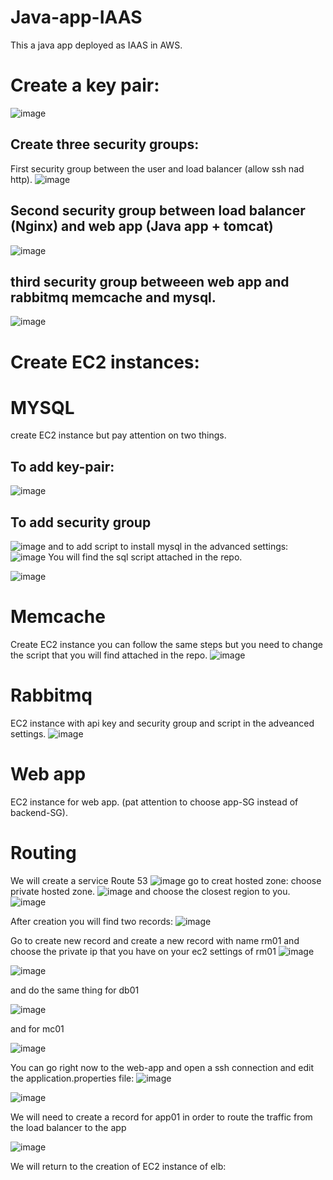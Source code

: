 # Java-app-IAAS
This a  java app deployed as IAAS in AWS.
# Create a key pair:
  ![image](https://github.com/Ayoub-hafidi-alaoui/Java-app-IAAS/assets/55900369/f8dd963c-c757-4e05-bc3f-082c0a7e5fe9)
  
  ## Create three security groups:
  First security group between the user and load balancer (allow ssh nad http).
  ![image](https://github.com/Ayoub-hafidi-alaoui/Java-app-IAAS/assets/55900369/3708edb2-c0b3-4895-b67f-38cecde0cda9)
  ## Second security group between load balancer (Nginx) and web app (Java app + tomcat)
  ![image](https://github.com/Ayoub-hafidi-alaoui/Java-app-IAAS/assets/55900369/e3309acc-7e5f-462d-960d-7ea491b6204f)
  ## third security group betweeen web app and rabbitmq memcache and mysql.
 ![image](https://github.com/Ayoub-hafidi-alaoui/Java-app-IAAS/assets/55900369/f538e562-4566-4189-971a-fb83168d21f8)


# Create EC2 instances:
# MYSQL
  create EC2 instance but pay attention on two things.
  ## To add key-pair:
  ![image](https://github.com/Ayoub-hafidi-alaoui/Java-app-IAAS/assets/55900369/963671c6-b12b-44de-9cbf-bbe1a1fc1b05)
  ## To add security group
  ![image](https://github.com/Ayoub-hafidi-alaoui/Java-app-IAAS/assets/55900369/cac08a6d-64ee-4f08-9af9-0d54b2fcfe2b)
  and to add script to install mysql in the advanced settings:
  ![image](https://github.com/Ayoub-hafidi-alaoui/Java-app-IAAS/assets/55900369/5c3c9115-56e5-4138-8972-dc30c3efb855)
  You will find the sql script attached in the repo.
  
  ![image](https://github.com/Ayoub-hafidi-alaoui/Java-app-IAAS/assets/55900369/66d8cc9e-a13a-4947-8c6f-ca76f0bbb34c)

# Memcache
  Create EC2 instance you can follow the same steps but you need to change the script that you will find attached in the repo.
  ![image](https://github.com/Ayoub-hafidi-alaoui/Java-app-IAAS/assets/55900369/0f9e4067-583c-4ae0-bb1a-50c1b14abd9c)
# Rabbitmq
 EC2 instance with api key and security group and script in the adveanced settings.
 ![image](https://github.com/Ayoub-hafidi-alaoui/Java-app-IAAS/assets/55900369/b7d941ae-e938-40b7-b3eb-30ce542d0326)

# Web app
  EC2 instance for web app. (pat attention to choose app-SG instead of backend-SG).



# Routing
  We will create a service Route 53
  ![image](https://github.com/Ayoub-hafidi-alaoui/Java-app-IAAS/assets/55900369/cf61a332-da3b-4e23-8d36-4c262265685b)
  go to creat hosted zone:
    choose private hosted zone.
    ![image](https://github.com/Ayoub-hafidi-alaoui/Java-app-IAAS/assets/55900369/696b3148-caea-4362-9bdc-e757a69962a3)
    and choose the closest region to you.
    ![image](https://github.com/Ayoub-hafidi-alaoui/Java-app-IAAS/assets/55900369/94101c08-1de2-4a97-bef4-236f84421939)

  After creation you will find two records:
  ![image](https://github.com/Ayoub-hafidi-alaoui/Java-app-IAAS/assets/55900369/d0c209d7-754a-40fe-8e83-c258f724fcba)

  Go to create new record and create a new record with name rm01 and choose the private ip that you have on your ec2 settings of rm01
  ![image](https://github.com/Ayoub-hafidi-alaoui/Java-app-IAAS/assets/55900369/eeb860bc-66bc-4d31-9478-0e1d0adc2368)

  ![image](https://github.com/Ayoub-hafidi-alaoui/Java-app-IAAS/assets/55900369/1d171edb-156c-4537-9a20-68538e7cd412)
  
  and do the same thing for db01
  
  ![image](https://github.com/Ayoub-hafidi-alaoui/Java-app-IAAS/assets/55900369/76ec0e64-d84a-4adb-a3ee-a3cd29148a57)

  and for mc01

  ![image](https://github.com/Ayoub-hafidi-alaoui/Java-app-IAAS/assets/55900369/d74ac071-6c1b-4fb2-a4b3-346ea6db2212)

  

  You can go right now to the web-app and open a ssh connection and edit the application.properties file:
  ![image](https://github.com/Ayoub-hafidi-alaoui/Java-app-IAAS/assets/55900369/3fd919f6-df35-4c6f-b836-ee96a02d8377)

  ![image](https://github.com/Ayoub-hafidi-alaoui/Java-app-IAAS/assets/55900369/ecce4930-6642-4107-bc45-1463c8b119d4)

  We will need to create a record for app01 in order to route the traffic from the load balancer to the app

  ![image](https://github.com/Ayoub-hafidi-alaoui/Java-app-IAAS/assets/55900369/93b5ffd0-89d9-450b-9745-b91e3bab0774)


  We will return to the creation of EC2 instance of elb:



  
  






    



 
  


  



  


